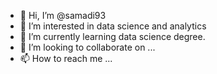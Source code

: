 - 👋 Hi, I’m @samadi93
- 👀 I’m interested in data science and analytics
- 🌱 I’m currently learning data science degree.
- 💞️ I’m looking to collaborate on ...
- 📫 How to reach me ...

<!---
samadi93/samadi93 is a ✨ special ✨ repository because its `README.md` (this file) appears on your GitHub profile.
You can click the Preview link to take a look at your changes.
--->
